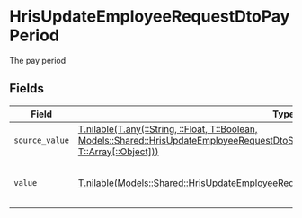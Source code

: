 # HrisUpdateEmployeeRequestDtoPayPeriod

The pay period


## Fields

| Field                                                                                                                                                                                                                                    | Type                                                                                                                                                                                                                                     | Required                                                                                                                                                                                                                                 | Description                                                                                                                                                                                                                              | Example                                                                                                                                                                                                                                  |
| ---------------------------------------------------------------------------------------------------------------------------------------------------------------------------------------------------------------------------------------- | ---------------------------------------------------------------------------------------------------------------------------------------------------------------------------------------------------------------------------------------- | ---------------------------------------------------------------------------------------------------------------------------------------------------------------------------------------------------------------------------------------- | ---------------------------------------------------------------------------------------------------------------------------------------------------------------------------------------------------------------------------------------- | ---------------------------------------------------------------------------------------------------------------------------------------------------------------------------------------------------------------------------------------- |
| `source_value`                                                                                                                                                                                                                           | [T.nilable(T.any(::String, ::Float, T::Boolean, Models::Shared::HrisUpdateEmployeeRequestDtoSchemasEmploymentPayPeriod4, T::Array[::Object]))](../../models/shared/hrisupdateemployeerequestdtoschemasemploymentpayperiodsourcevalue.md) | :heavy_minus_sign:                                                                                                                                                                                                                       | The source value of the pay period.                                                                                                                                                                                                      | Hour                                                                                                                                                                                                                                     |
| `value`                                                                                                                                                                                                                                  | [T.nilable(Models::Shared::HrisUpdateEmployeeRequestDtoSchemasEmploymentPayPeriodValue)](../../models/shared/hrisupdateemployeerequestdtoschemasemploymentpayperiodvalue.md)                                                             | :heavy_minus_sign:                                                                                                                                                                                                                       | The pay period of the job postings.                                                                                                                                                                                                      | hour                                                                                                                                                                                                                                     |